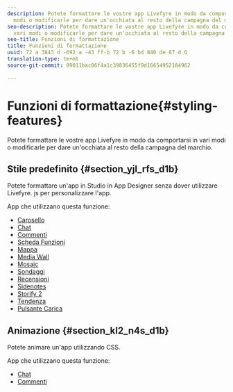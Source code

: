 ```yaml
---
description: Potete formattare le vostre app Livefyre in modo da comportarsi in vari
  modi o modificarle per dare un'occhiata al resto della campagna del marchio.
seo-description: Potete formattare le vostre app Livefyre in modo da comportarsi in
  vari modi o modificarle per dare un'occhiata al resto della campagna del marchio.
seo-title: Funzioni di formattazione
title: Funzioni di formattazione
uuid: 72 a 3843 d -692 a -43 ff-b 72 b -6 bd 840 de 87 d 6
translation-type: tm+mt
source-git-commit: 09011bac06f4a1c39836455f9d16654952184962

---
```



# Funzioni di formattazione{#styling-features}

Potete formattare le vostre app Livefyre in modo da comportarsi in vari modi o modificarle per dare un'occhiata al resto della campagna del marchio.

## Stile predefinito {#section_yjl_rfs_d1b}

Potete formattare un'app in Studio in App Designer senza dover utilizzare Livefyre. js per personalizzare l'app.

App che utilizzano questa funzione:

* [Carosello](/help/using/c-about-apps/c-carousel-app/c-carousel-app.md#c_carousel_app)
* [Chat](/help/using/c-about-apps/c-chat-app/c-chat-app.md#c_chat_app)
* [Commenti](/help/using/c-about-apps/c-comments/c-comments.md)
* [Scheda Funzioni](/help/using/c-about-apps/c-feature-card-app/c-feature-card-app.md#c_feature_card_app)
* [Mappa](/help/using/c-about-apps/c-map-app/c-map-app.md#c_map_app)
* [Media Wall](/help/using/c-about-apps/c-media-wall-app/c-media-wall-app.md#c_media_wall_app)
* [Mosaic](/help/using/c-about-apps/c-mosaic-app/c-mosaic-app.md#c_mosaic_app)
* [Sondaggi](/help/using/c-about-apps/c-polls-app/c-polls-app.md#c_polls_app)
* [Recensioni](/help/using/c-about-apps/c-reviews-app/c-reviews-app.md#c_reviews_app)
* [Sidenotes](/help/using/c-about-apps/c-sidenotes-app/c-sidenotes-app.md#c_sidenotes_app)
* [Storify 2](/help/using/c-about-apps/c-storify2/c-storify2.md#c_storify2)
* [Tendenza](/help/using/c-about-apps/c-trending-app/c-trending-app.md#c_trending_app)
* [Pulsante Carica](/help/using/c-about-apps/c-upload-button-app/c-upload-button-app.md#c_upload_button_app)

## Animazione {#section_kl2_n4s_d1b}

Potete animare un'app utilizzando CSS.

App che utilizzano questa funzione:

* [Chat](/help/using/c-about-apps/c-chat-app/c-chat-app.md#c_chat_app)
* [Commenti](/help/using/c-about-apps/c-comments/c-comments.md)

